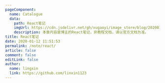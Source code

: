```yaml
---
pageComponent: 
  name: Catalogue
  data: 
    path: React笔记
    imgUrl: https://cdn.jsdelivr.net/gh/xugaoyi/image_store/blog/20200112120340.png
    description: 本章内容是博主的React笔记，非教程文档，请以官方文档为准。
title: React笔记
date: 2020-01-12 11:51:53
permalink: /note/react/
article: false
comment: false
editLink: false
author: 
  name: lingxin
  link: https://github.com/linxin1123
---
```

